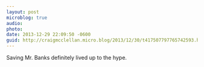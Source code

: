 ```yaml
---
layout: post
microblog: true
audio: 
photo: 
date: 2013-12-29 22:09:50 -0600
guid: http://craigmcclellan.micro.blog/2013/12/30/t417507797765742593.html
---
```

Saving Mr. Banks definitely lived up to the hype.
